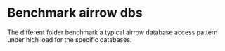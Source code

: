 # Benchmark airrow dbs

The different folder benchmark a typical airrow database access pattern under high load for the specific databases.
